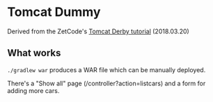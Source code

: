 # Tomcat Dummy
Derived from the ZetCode's [Tomcat Derby tutorial](http://zetcode.com/java/tomcatderby/) (2018.03.20)

## What works
`./gradlew war` produces a WAR file which can be manually deployed.

There's a "Show all" page (<war-name>/controller?action=listcars) and a form for adding more cars.
